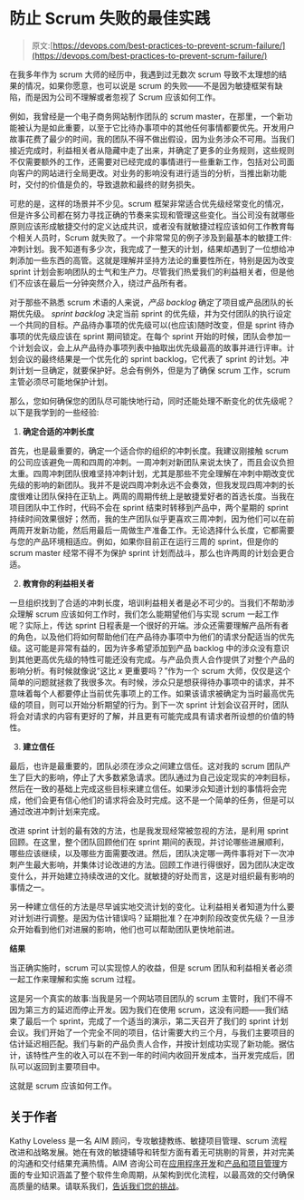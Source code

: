 # 防止 Scrum 失败的最佳实践

> 原文:[https://devops.com/best-practices-to-prevent-scrum-failure/](https://devops.com/best-practices-to-prevent-scrum-failure/)

在我多年作为 scrum 大师的经历中，我遇到过无数次 scrum 导致不太理想的结果的情况，如果你愿意，也可以说是 scrum 的失败——不是因为敏捷框架有缺陷，而是因为公司不理解或者忽视了 Scrum 应该如何工作。

例如，我曾经是一个电子商务网站制作团队的 scrum master，在那里，一个新功能被认为是如此重要，以至于它比待办事项中的其他任何事情都要优先。开发用户故事花费了最少的时间，我的团队不得不做出假设，因为业务涉众不可用。当我们接近完成时，利益相关者从隐藏中走了出来，并确定了更多的业务规则，这些规则不仅需要额外的工作，还需要对已经完成的事情进行一些重新工作，包括对公司面向客户的网站进行全局更改。对业务的影响没有进行适当的分析，当推出新功能时，交付的价值是负的，导致退款和最终的财务损失。

可悲的是，这样的场景并不少见。scrum 框架非常适合优先级经常变化的情况，但是许多公司都在努力寻找正确的节奏来实现和管理这些变化。当公司没有就哪些原则应该形成敏捷交付的定义达成共识，或者没有就敏捷过程应该如何工作教育每个相关人员时，Scrum 就失败了。一个非常常见的例子涉及到最基本的敏捷工件:冲刺计划。我不知道有多少次，我完成了一整天的计划，结果却遇到了一位想给冲刺添加一些东西的高管。这就是理解并坚持方法论的重要性所在，特别是因为改变 sprint 计划会影响团队的士气和生产力。尽管我们热爱我们的利益相关者，但是他们不应该在最后一分钟突然介入，绕过产品所有者。

对于那些不熟悉 scrum 术语的人来说，*产品 backlog* 确定了项目或产品团队的长期优先级。 *sprint backlog* 决定当前 sprint 的优先级，并为交付团队的执行设定一个共同的目标。产品待办事项的优先级可以(也应该)随时改变，但是 sprint 待办事项的优先级应该在 sprint 期间锁定。在每个 sprint 开始的时候，团队会参加一个计划会议，会上从产品待办事项列表中抽取出优先级最高的故事并进行评审。计划会议的最终结果是一个优先化的 sprint backlog，它代表了 sprint 的计划。冲刺计划一旦确定，就要保护好。总会有例外，但是为了确保 scrum 工作，scrum 主管必须尽可能地保护计划。

那么，您如何确保您的团队尽可能快地行动，同时还能处理不断变化的优先级呢？以下是我学到的一些经验:

1.  **确定合适的冲刺长度**

首先，也是最重要的，确定一个适合你的组织的冲刺长度。我建议刚接触 scrum 的公司应该避免一周和四周的冲刺。一周冲刺对新团队来说太快了，而且会议负担太重。四周冲刺团队很难坚持冲刺计划，尤其是那些不完全理解在冲刺中期改变优先级的影响的新团队。我并不是说四周冲刺永远不会奏效，但我发现四周冲刺的长度很难让团队保持在正轨上。两周的周期传统上是敏捷爱好者的首选长度。当我在项目团队中工作时，代码不会在 sprint 结束时转移到产品中，两个星期的 sprint 持续时间效果很好；然而，我的生产团队似乎更喜欢三周冲刺，因为他们可以在前两周开发新功能，然后用最后一周做生产准备工作。无论选择什么长度，它都需要与您的产品环境相适应。例如，如果你目前正在运行三周的 sprint，但是你的 scrum master 经常不得不为保护 sprint 计划而战斗，那么也许两周的计划会更合适。

2.  **教育你的利益相关者**

一旦组织找到了合适的冲刺长度，培训利益相关者是必不可少的。当我们不帮助涉众理解 scrum 应该如何工作时，我们怎么能期望他们与实现 scrum 一起工作呢？实际上，传达 sprint 日程表是一个很好的开端。涉众还需要理解产品所有者的角色，以及他们将如何帮助他们在产品待办事项中为他们的请求分配适当的优先级。这可能是非常有益的，因为许多希望添加到产品 backlog 中的涉众没有意识到其他更高优先级的特性可能还没有完成。与产品负责人合作提供了对整个产品的影响分析。有时候就像说“这比 *x* 更重要吗？”作为一个 scrum 大师，仅仅是这个简单的问题就拯救了我很多次。有时候，涉众只是想获得待办事项中的请求，并不意味着每个人都要停止当前优先事项上的工作。如果该请求被确定为当时最高优先级的项目，则可以开始分析期望的行为。到下一次 sprint 计划会议召开时，团队将会对请求的内容有更好的了解，并且更有可能完成具有请求者所设想的价值的特性。

3.  **建立信任**

最后，也许是最重要的，团队必须在涉众之间建立信任。这对我的 scrum 团队产生了巨大的影响，停止了大多数紧急请求。团队通过为自己设定现实的冲刺目标，然后在一致的基础上完成这些目标来建立信任。如果涉众知道计划的事情将会完成，他们会更有信心他们的请求将会及时完成。这不是一个简单的任务，但是可以通过改进冲刺计划来完成。

改进 sprint 计划的最有效的方法，也是我发现经常被忽视的方法，是利用 sprint 回顾。在这里，整个团队回顾他们在 sprint 期间的表现，并讨论哪些进展顺利，哪些应该继续，以及哪些方面需要改进。然后，团队决定哪一两件事将对下一次冲刺产生最大影响，并集体讨论改进的方法。回顾工作进行得很好，因为团队决定改变什么，并开始建立持续改进的文化。就敏捷的好处而言，这是对组织最有影响的事情之一。

另一种建立信任的方法是尽早诚实地交流计划的变化。让利益相关者知道为什么要对计划进行调整。是因为估计错误吗？延期批准？在冲刺阶段改变优先级？一旦涉众开始看到他们对进展的影响，他们也可以帮助团队更快地前进。

**结果**

当正确实施时，scrum 可以实现惊人的收益，但是 scrum 团队和利益相关者必须一起工作来理解和实施 scrum 过程。

这是另一个真实的故事:当我是另一个网站项目团队的 scrum 主管时，我们不得不因为第三方的延迟而停止开发。因为我们在使用 scrum，这没有问题——我们结束了最后一个 sprint，完成了一个适当的演示，第二天召开了我们的 sprint 计划会议。我们开始了一个完全不同的项目，估计需要大约三个月，与我们主要项目的估计延迟相匹配。我们与新的产品负责人合作，并按计划成功实现了新功能。据估计，该特性产生的收入可以在不到一年的时间内收回开发成本，当开发完成后，团队可以返回到主要项目中。

这就是 scrum 应该如何工作。

## 关于作者

Kathy Loveless 是一名 AIM 顾问，专攻敏捷教练、敏捷项目管理、scrum 流程改进和战略发展。她在有效的敏捷辅导和转型方面有着无可挑剔的背景，并对完美的沟通和交付结果充满热情。AIM 咨询公司在[应用程序开发](http://aimconsulting.com/solutions-services/application-development/)和[产品和项目管理](http://aimconsulting.com/solutions-services/product-and-project-management/)方面的专业知识涵盖了整个软件生命周期，从架构到优化流程，以最高效的交付确保高质量的结果。请联系我们，[告诉我们您的挑战](http://aimconsulting.com/contact/tell-us-challenge/)。